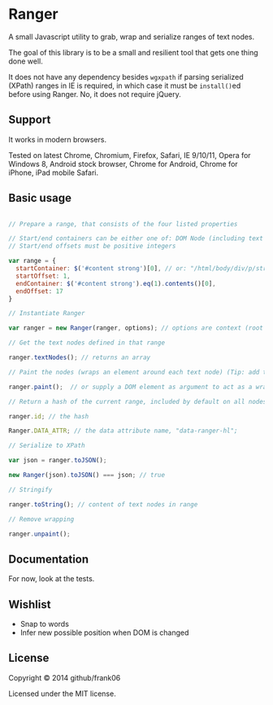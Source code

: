 # Ranger

A small Javascript utility to grab, wrap and serialize ranges of text nodes.

The goal of this library is to be a small and resilient tool that gets one thing done well.

It does not have any dependency besides `wgxpath` if parsing serialized (XPath) ranges in IE is required, in which case it must be `install()`ed before using Ranger. No, it does not require jQuery.

## Support

It works in modern browsers.

Tested on latest Chrome, Chromium, Firefox, Safari, IE 9/10/11, Opera for Windows 8, Android stock browser, Chrome for Android, Chrome for iPhone, iPad mobile Safari.

## Basic usage

```js

// Prepare a range, that consists of the four listed properties

// Start/end containers can be either one of: DOM Node (including text nodes) or an XPath to the element
// Start/end offsets must be positive integers

var range = {
  startContainer: $('#content strong')[0], // or: "/html/body/div/p/strong"
  startOffset: 1,
  endContainer: $('#content strong').eq(1).contents()[0],
  endOffset: 17
}

// Instantiate Ranger

var ranger = new Ranger(ranger, options); // options are context (root node) and ignoreSelector (will skip when serializing)

// Get the text nodes defined in that range

ranger.textNodes(); // returns an array

// Paint the nodes (wraps an element around each text node) (Tip: add this CSS: .ranger-hl { background: rgba(255,255,10,0.5); } )

ranger.paint();  // or supply a DOM element as argument to act as a wrapper

// Return a hash of the current range, included by default on all nodes on a data-* attribute

ranger.id; // the hash

Ranger.DATA_ATTR; // the data attribute name, "data-ranger-hl";

// Serialize to XPath

var json = ranger.toJSON();

new Ranger(json).toJSON() === json; // true

// Stringify

ranger.toString(); // content of text nodes in range

// Remove wrapping

ranger.unpaint();

```

## Documentation

For now, look at the tests.

## Wishlist

 - Snap to words
 - Infer new possible position when DOM is changed

## License

Copyright © 2014 github/frank06

Licensed under the MIT license.